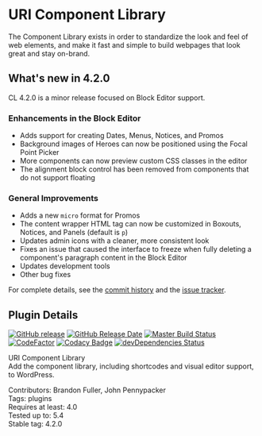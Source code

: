 # URI Component Library

The Component Library exists in order to standardize the look and feel of web elements, and make it fast and simple to build webpages that look great and stay on-brand.

## What's new in 4.2.0

CL 4.2.0 is a minor release focused on Block Editor support.

### Enhancements in the Block Editor
* Adds support for creating Dates, Menus, Notices, and Promos
* Background images of Heroes can now be positioned using the Focal Point Picker
* More components can now preview custom CSS classes in the editor
* The alignment block control has been removed from components that do not support floating

### General Improvements
* Adds a new `micro` format for Promos
* The content wrapper HTML tag can now be customized in Boxouts, Notices, and Panels (default is `p`)
* Updates admin icons with a cleaner, more consistent look
* Fixes an issue that caused the interface to freeze when fully deleting a component's paragraph content in the Block Editor
* Updates development tools
* Other bug fixes

For complete details, see the [commit history](https://github.com/uriweb/uri-component-library/pull/197/commits) and the [issue tracker](https://github.com/uriweb/uri-component-library/issues).

## Plugin Details

[![GitHub release](https://img.shields.io/github/release/uriweb/uri-component-library.svg)](https://github.com/uriweb/uri-component-library/releases/latest)
[![GitHub Release Date](https://img.shields.io/github/release-date/uriweb/uri-component-library.svg)](https://github.com/uriweb/uri-component-library/releases/latest)
[![Master Build Status](https://travis-ci.com/uriweb/uri-component-library.svg?branch=master "Master build status")](https://travis-ci.com/uriweb/uri-component-library)
[![CodeFactor](https://www.codefactor.io/repository/github/uriweb/uri-component-library/badge/master)](https://www.codefactor.io/repository/github/uriweb/uri-component-library/overview/master)
[![Codacy Badge](https://img.shields.io/codacy/grade/043fca0aa28b4b2db799d5daacf2d27d.svg)](https://www.codacy.com/app/uriweb/uri-component-library?utm_source=github.com&amp;utm_medium=referral&amp;utm_content=uriweb/uri-component-library&amp;utm_campaign=Badge_Grade)
[![devDependencies Status](https://david-dm.org/uriweb/uri-component-library/dev-status.svg)](https://david-dm.org/uriweb/uri-component-library?type=dev)

URI Component Library  
Add the component library, including shortcodes and visual editor support, to WordPress.  

Contributors: Brandon Fuller, John Pennypacker  
Tags: plugins  
Requires at least: 4.0  
Tested up to: 5.4  
Stable tag: 4.2.0  
